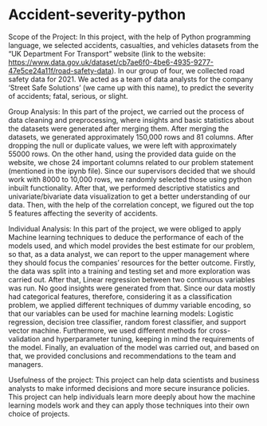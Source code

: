 # Accident-severity-python

Scope of the Project:
In this project, with the help of Python programming language, we selected accidents, casualties, and vehicles datasets from the “UK Department For Transport” website (link to the website: https://www.data.gov.uk/dataset/cb7ae6f0-4be6-4935-9277-47e5ce24a11f/road-safety-data). In our group of four, we collected road safety data for 2021.
We acted as a team of data analysts for the company ‘Street Safe Solutions’ (we came up with this name), to predict the severity of accidents; fatal, serious, or slight.
 
Group Analysis: 
In this part of the project, we carried out the process of data cleaning and preprocessing, where insights and basic statistics about the datasets were generated after merging them. After merging the datasets, we generated approximately 150,000 rows and 81 columns. After dropping the null or duplicate values, we were left with approximately 55000 rows. On the other hand, using the provided data guide on the website, we chose 24 important columns related to our problem statement (mentioned in the ipynb file). 
Since our supervisors decided that we should work with 8000 to 10,000 rows, we randomly selected those using python inbuilt functionality. After that, we performed descriptive statistics and univariate/bivariate data visualization to get a better understanding of our data. Then, with the help of the correlation concept, we figured out the top 5 features affecting the severity of accidents.

Individual Analysis:
In this part of the project, we were obliged to apply Machine learning techniques to deduce the performance of each of the models used, and which model provides the best estimate for our problem, so that, as a data analyst, we can report to the upper management where they should focus the companies’ resources for the better outcome. 
Firstly, the data was split into a training and testing set and more exploration was carried out. After that, Linear regression between two continuous variables was run. No good insights were generated from that. Since our data mostly had categorical features, therefore, considering it as a classification problem, we applied different techniques of dummy variable encoding, so that our variables can be used for machine learning models: Logistic regression, decision tree classifier, random forest classifier, and support vector machine. Furthermore, we used different methods for cross-validation and hyperparameter tuning, keeping in mind the requirements of the model.
Finally, an evaluation of the model was carried out, and based on that, we provided conclusions and recommendations to the team and managers. 

Usefulness of the project:
This project can help data scientists and business analysts to make informed decisions and more secure insurance policies. 
This project can help individuals learn more deeply about how the machine learning models work and they can apply those techniques into their own choice of projects.

